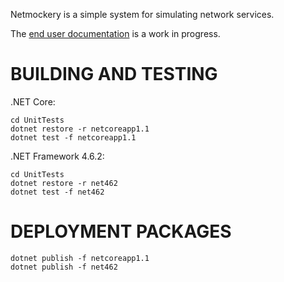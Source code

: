 Netmockery is a simple system for simulating network services.

The [end user documentation](netmockery/documentation.md) is a work in progress.


BUILDING AND TESTING
====================

.NET Core:

```
cd UnitTests
dotnet restore -r netcoreapp1.1
dotnet test -f netcoreapp1.1
```

.NET Framework 4.6.2:

```
cd UnitTests
dotnet restore -r net462
dotnet test -f net462
```

DEPLOYMENT PACKAGES
===================

```
dotnet publish -f netcoreapp1.1
dotnet publish -f net462
```
